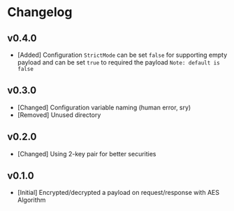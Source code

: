 # Changelog

## v0.4.0

- [Added] Configuration `StrictMode` can be set `false` for supporting empty payload and can be set `true` to required the payload `Note: default is false`

## v0.3.0

- [Changed] Configuration variable naming (human error, sry)
- [Removed] Unused directory

## v0.2.0

- [Changed] Using 2-key pair for better securities

## v0.1.0

- [Initial] Encrypted/decrypted a payload on request/response with AES Algorithm
